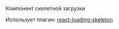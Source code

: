 
Компонент скелетной загрузки

Использует плагин: [react-loading-skeleton](https://github.com/dvtng/react-loading-skeleton#readme)

